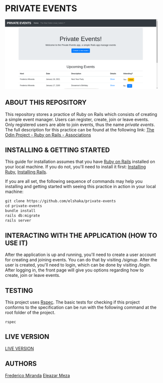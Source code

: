 # PRIVATE EVENTS

![project screenshot](screenshot.png)

## ABOUT THIS REPOSITORY

This repository stores a practice of Ruby on Rails which consists of creating a simple event manager. Users can register, create, join or leave events. Only registered users are able to join events, thus the name _private events_. The full description for this practice can be found at the following link: [The Odin Project - Ruby on Rails - Associations](https://www.theodinproject.com/courses/ruby-on-rails/lessons/associations)

## INSTALLING & GETTING STARTED

This guide for installation assumes that you have [Ruby on Rails]() installed on your local machine. If you do not, you'll need to install it first: [Installing Ruby](https://www.theodinproject.com/courses/web-development-101/lessons/installing-ruby), [Installing Rails](https://www.theodinproject.com/courses/web-development-101/lessons/your-first-rails-application).

If you are all set, the following sequence of commands may help you installing and getting started with seeing this practice in action in your local machine:

```
git clone https://github.com/elshaka/private-events
cd private-events
bundle install
rails db:migrate
rails server

```

## INTERACTING WITH THE APPLICATION (HOW TO USE IT)

After the application is up and running, you'll need to create a user account for creating and joining events. You can do that by visiting _/signup_. After the user is created, you'll need to login, which can be done by visiting _/login_. After logging in, the front page will give you options regarding how to create, join or leave events.

## TESTING

This project uses [Rspec](https://rspec.info/). The basic tests for checking if this project conforms
to the specification can be run with the following command at the root folder of the project.

```
rspec
```


## LIVE VERSION

[LIVE VERSION](https://mighty-reaches-54987.herokuapp.com/)

## AUTHORS

[Frederico Miranda](https://github.com/frederico-miranda)
[Eleazar Meza](https://github.com/elshaka)
